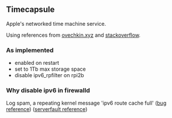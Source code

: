 ## Timecapsule

Apple's networked time machine service.

Using references from [ovechkin.xyz][303] and [stackoverflow][304].

### As implemented
* enabled on restart
* set to 1Tb max storage space
* disable ipv6_rpfilter on rpi2b

### Why disable ipv6 in firewalld
Log spam, a repeating kernel message 'ipv6 route cache full' ([bug reference][301]) ([serverfault reference][302])














[301]: https://bugzilla.redhat.com/show_bug.cgi?id=1813691
[302]: https://serverfault.com/questions/902161/linux-host-randomly-stops-answering-ipv6-neighbor-solicitation-requests/907895#907895

[303]: https://ovechkin.xyz/blog/2021-12-13-using-raspberry-pi-for-time-machine
[304]: https://stackoverflow.com/questions/44762488/non-interactive-samba-user-creation-via-ansible
